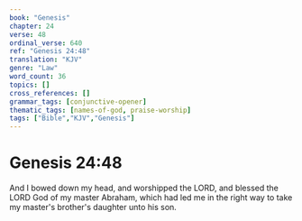 ```yaml
---
book: "Genesis"
chapter: 24
verse: 48
ordinal_verse: 640
ref: "Genesis 24:48"
translation: "KJV"
genre: "Law"
word_count: 36
topics: []
cross_references: []
grammar_tags: [conjunctive-opener]
thematic_tags: [names-of-god, praise-worship]
tags: ["Bible","KJV","Genesis"]
---
```


# Genesis 24:48

And I bowed down my head, and worshipped the LORD, and blessed the LORD God of my master Abraham, which had led me in the right way to take my master's brother's daughter unto his son.
